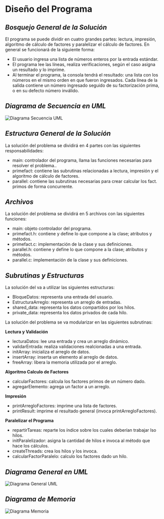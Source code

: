# Diseño del Programa
## _Bosquejo General de la Solución_

El programa se puede dividir en cuatro grandes partes: lectura, impresión, algoritmo de cálculo de factores y paralelizar el cálculo de factores. En general se funcionará de la siguiente forma:

- El usuario ingresa una lista de números enteros por la entrada estándar.
- El programa lee las líneas, realiza verificaciones, según el caso asigna un resultado y lo imprime.
- Al terminar el programa, la consola tendrá el resultado: una lista con los números en el mismo orden en que fueron ingresados. Cada línea de la salida contiene un número ingresado seguido de su factorización prima, o en su defecto número inválido. 

## _Diagrama de Secuencia en UML_

![Diagrama Secuencia UML](https://lucid.app/publicSegments/view/5dadf237-9bcb-4e87-9278-22a838872e5d/image.png)


## _Estructura General de la Solución_

La solución del problema se dividirá en 4 partes con las siguientes responsabilidades:
- main: controlador del programa, llama las funciones necesarias para resolver el problema..
- primefact: contiene las subrutinas relacionadas a lectura, impresión y el algoritmo de cálculo de factores.
- parallel: contiene las subrutinas necesarias para crear calcular los fact. primos de forma concurrente.

## _Archivos_

La solución del problema se dividirá en 5 archivos con las siguientes funciones:
- main: objeto controlador del programa.
- primefact.h: contiene y define lo que compone a la clase; atributos y métodos.
- primefact.c: implementación de la clase y sus definiciones.
- parallel.h: contiene y define lo que compone a la clase; atributos y métodos.
- parallel.c: implementación de la clase y sus definiciones.

## _Subrutinas y Estructuras_

La solución del va a utilizar las siguientes estructuras:
- BloqueDatos: representa una entrada del usuario.
- EstructuraArreglo: representa un arreglo de entradas.
- shared_data: representa los datos compartidos por los hilos.
- private_data: representa los datos privados de cada hilo.

La solución del problema se va modularizar en las siguientes subrutinas:

**Lectura y Validación**

- lecturaDatos: lee una entrada y crea un arreglo dinámico.
- validarEntrada: realiza validaciones realcionadas a una entrada.
- initArray: inicializa el arreglo de datos.
- insertArray: inserta un elemento al arreglo de datos.
- freeArray: libera la memoria utilizada por el arreglo.

**Algoritmo Calculo de Factores**

- calcularFactores: calcula los factores primos de un número dado.
- agregarElemento: agrega un factor a un arreglo.

**Impresión**

- printArregloFactores: imprime una lista de factores.
- printResult: imprime el resultado general (invoca printArregloFactores).

**Paralelizar el Programa**

- repartirTareas: reparte los índice sobre los cuales deberían trabajar lso hilos.
- initParalelizador: asigna la cantidad de hilos e invoca al método que hace los cálculos.
- createThreads: crea los hilos y los invoca.
- calcularFactorParalelo: calculo los factores dado un hilo.
 
## _Diagrama General en UML_

![Diagrama General UML](https://lucid.app/publicSegments/view/ff41f3bb-2eaf-4818-906a-e74e3fc7cf78/image.png)

## _Diagrama de Memoria_ ##

![Diagrama Memoria](https://lucid.app/publicSegments/view/0cf26748-ce23-4e50-b318-b7a957a3b2db/image.png)
